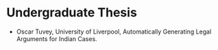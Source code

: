 
Undergraduate Thesis
===============
* Oscar Tuvey, University of Liverpool, Automatically Generating Legal Arguments for Indian Cases.
